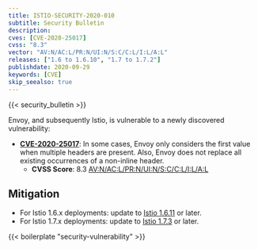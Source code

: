 ```yaml
---
title: ISTIO-SECURITY-2020-010
subtitle: Security Bulletin
description: 
cves: [CVE-2020-25017]
cvss: "8.3"
vector: "AV:N/AC:L/PR:N/UI:N/S:C/C:L/I:L/A:L"
releases: ["1.6 to 1.6.10", "1.7 to 1.7.2"]
publishdate: 2020-09-29
keywords: [CVE]
skip_seealso: true
---
```


{{< security_bulletin >}}

Envoy, and subsequently Istio, is vulnerable to a newly discovered vulnerability:

- __[CVE-2020-25017](https://cve.mitre.org/cgi-bin/cvename.cgi?name=CVE-2020-25017)__:
In some cases, Envoy only considers the first value when multiple headers are present. Also, Envoy does not replace all existing occurrences of a non-inline header.
  - __CVSS Score__: 8.3 [AV:N/AC:L/PR:N/UI:N/S:C/C:L/I:L/A:L](https://nvd.nist.gov/vuln-metrics/cvss/v3-calculator?vector=AV:N/AC:L/PR:N/UI:N/S:C/C:L/I:L/A:L&version=3.1)

## Mitigation

* For Istio 1.6.x deployments: update to [Istio 1.6.11](/news/releases/1.6.x/announcing-1.6.11) or later.
* For Istio 1.7.x deployments: update to [Istio 1.7.3](/news/releases/1.7.x/announcing-1.7.3) or later.

{{< boilerplate "security-vulnerability" >}}
